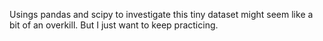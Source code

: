 Usings pandas and scipy to investigate this tiny dataset might seem like a bit of an overkill. But I just want to keep practicing.
